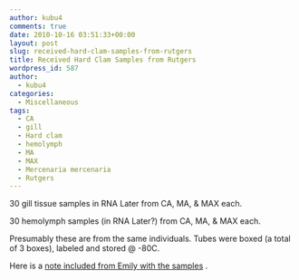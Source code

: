```yaml
---
author: kubu4
comments: true
date: 2010-10-16 03:51:33+00:00
layout: post
slug: received-hard-clam-samples-from-rutgers
title: Received Hard Clam Samples from Rutgers
wordpress_id: 587
author:
  - kubu4
categories:
  - Miscellaneous
tags:
  - CA
  - gill
  - Hard clam
  - hemolymph
  - MA
  - MAX
  - Mercenaria mercenaria
  - Rutgers
---
```


30 gill tissue samples in RNA Later from CA, MA, & MAX each.

30 hemolymph samples (in RNA Later?) from CA, MA, & MAX each.

Presumably these are from the same individuals. Tubes were boxed (a total of 3 boxes), labeled and stored @ -80C.

Here is a [note included from Emily with the samples](https://eagle.fish.washington.edu/Arabidopsis/20101015-01.jpg) .
